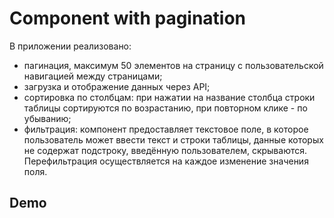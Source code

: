 # Component with pagination

В приложении реализовано:
 - пагинация, максимум 50 элементов на страницу с пользовательской навигацией между страницами;
 - загрузка и отображение данных через API;
 - сортировка по столбцам: при нажатии на название столбца строки таблицы сортируются по возрастанию, при повторном клике - по убыванию;
 - фильтрация: компонент предоставляет текстовое поле, в которое пользователь может ввести текст и строки таблицы, данные которых не содержат подстроку, введённую пользователем, скрываются. Перефильтрация осуществляется на каждое изменение значения поля.

## Demo